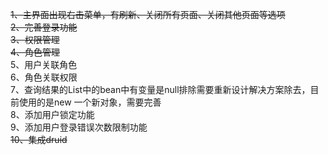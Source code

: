~~1、主界面出现右击菜单，有刷新、关闭所有页面、关闭其他页面等选项<br>
2、完善登录功能<br>
3、权限管理<br>
4、角色管理<br>~~
5、用户关联角色<br>
6、角色关联权限<br>
7、查询结果的List中的bean中有变量是null排除需要重新设计解决方案除去，目前使用的是new 一个新对象，需要完善<br>
8、添加用户锁定功能<br>
9、添加用户登录错误次数限制功能<br>
~~10、集成druid<br>~~
